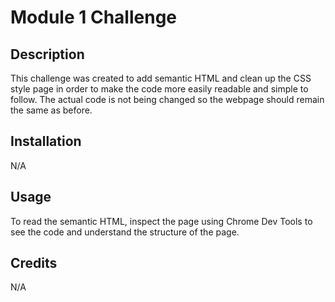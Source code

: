 # Module 1 Challenge

## Description

This challenge was created to add semantic HTML and clean up the CSS style page in order to make the code more easily readable and simple to follow. The actual code is not being changed so the webpage should remain the same as before.

## Installation 

N/A

## Usage

To read the semantic HTML, inspect the page using Chrome Dev Tools to see the code and understand the structure of the page.

## Credits

N/A

